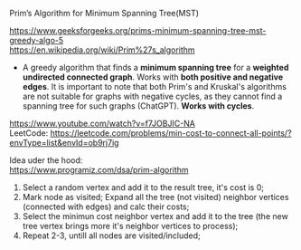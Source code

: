 Prim’s Algorithm for Minimum Spanning Tree(MST)

https://www.geeksforgeeks.org/prims-minimum-spanning-tree-mst-greedy-algo-5 \
https://en.wikipedia.org/wiki/Prim%27s_algorithm

- A greedy algorithm that finds a __minimum spanning tree__ for a __weighted undirected connected graph__. Works with __both positive and negative edges__.
  It is important to note that both Prim's and Kruskal's algorithms are not suitable for graphs with negative cycles, as they cannot find a spanning tree for such graphs (ChatGPT).
  __Works with cycles__.

https://www.youtube.com/watch?v=f7JOBJIC-NA \
LeetCode: https://leetcode.com/problems/min-cost-to-connect-all-points/?envType=list&envId=ob9rj7ig

Idea uder the hood:\
https://www.programiz.com/dsa/prim-algorithm
1. Select a random vertex and add it to the result tree, it's cost is 0;
2. Mark node as visited; Expand all the tree (not visited) neighbor vertices (connected with edges) and calc their costs;
3. Select the minimun cost neighbor vertex and add it to the tree (the new tree vertex brings more it's neighbor vertices to process);
4. Repeat 2-3, untill all nodes are visited/included;
